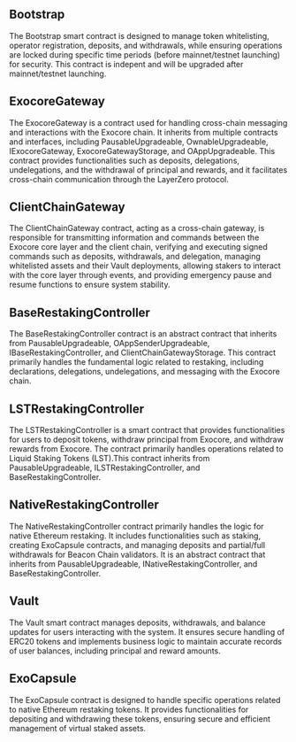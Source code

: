 ## Bootstrap

The Bootstrap smart contract is designed to manage token whitelisting, operator registration, deposits, and withdrawals, while ensuring operations are locked during specific time periods (before mainnet/testnet launching) for security. This contract is indepent and will be upgraded after mainnet/testnet launching.

## ExocoreGateway

The ExocoreGateway is a contract used for handling cross-chain messaging and interactions with the Exocore chain. It inherits from multiple contracts and interfaces, including PausableUpgradeable, OwnableUpgradeable, IExocoreGateway, ExocoreGatewayStorage, and OAppUpgradeable. This contract provides functionalities such as deposits, delegations, undelegations, and the withdrawal of principal and rewards, and it facilitates cross-chain communication through the LayerZero protocol.

## ClientChainGateway

The ClientChainGateway contract, acting as a cross-chain gateway, is responsible for transmitting information and commands between the Exocore core layer and the client chain, verifying and executing signed commands such as deposits, withdrawals, and delegation, managing whitelisted assets and their Vault deployments, allowing stakers to interact with the core layer through events, and providing emergency pause and resume functions to ensure system stability.

## BaseRestakingController

The BaseRestakingController contract is an abstract contract that inherits from PausableUpgradeable, OAppSenderUpgradeable, IBaseRestakingController, and ClientChainGatewayStorage. This contract primarily handles the fundamental logic related to restaking, including declarations, delegations, undelegations, and messaging with the Exocore chain.

## LSTRestakingController

The LSTRestakingController is a smart contract that provides functionalities for users to deposit tokens, withdraw principal from Exocore, and withdraw rewards from Exocore. The contract primarily handles operations related to Liquid Staking Tokens (LST).This contract inherits from PausableUpgradeable, ILSTRestakingController, and BaseRestakingController.

## NativeRestakingController

The NativeRestakingController contract primarily handles the logic for native Ethereum restaking. It includes functionalities such as staking, creating ExoCapsule contracts, and managing deposits and partial/full withdrawals for Beacon Chain validators. It is an abstract contract that inherits from PausableUpgradeable, INativeRestakingController, and BaseRestakingController.

## Vault

The Vault smart contract manages deposits, withdrawals, and balance updates for users interacting with the system. It ensures secure handling of ERC20 tokens and implements business logic to maintain accurate records of user balances, including principal and reward amounts.

## ExoCapsule

The ExoCapsule contract is designed to handle specific operations related to native Ethereum restaking tokens. It provides functionalities for depositing and withdrawing these tokens, ensuring secure and efficient management of virtual staked assets.